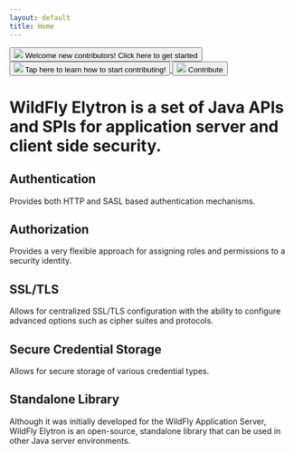 ```yaml
---
layout: default
title: Home
---
```


<!--div class="large-title">
  <h1>WildFly Elytron</h1>
</div-->  

<div class="highlight-chip" >
  <a href="{{site.baseurl}}/contribute/">
    <button type="button" class="mdl-chip mdl-chip--contact highlight-chip highlight-chip_large">
      <img class="mdl-chip__contact" src="{{site.baseurl}}/assets/images/icon-wildfly.png" >
      <span class="mdl-chip__text">Welcome new contributors! Click here to get started</span>
    </button>
    <button type="button" class="mdl-chip mdl-chip--contact highlight_chip highlight-chip_small">
      <img class="mdl-chip__contact" src="{{site.baseurl}}/assets/images/icon-wildfly.png" >
      <span class="mdl-chip__text">Tap here to learn how to start contributing!</span>
    </button>
    <button type="button" class="mdl-chip mdl-chip--contact highlight_chip highlight-chip_tiny">
      <img class="mdl-chip__contact" src="{{site.baseurl}}/assets/images/icon-wildfly.png" >
      <span class="mdl-chip__text">Contribute</span>
    </button>
  </a>
</div>

<h1 class="title">
Wild<b>Fly</b> Elytron is a set of Java APIs and SPIs for application server and client side security.
</h1>

<div class="grid-wrapper">
  <div class="grid__item width-12-12 home-section">
    <div class="callout grey tablet-fullwidth">
      <h2>Authentication</h2>
      <p>Provides both HTTP and SASL based authentication mechanisms.</p>
    </div>
    <div class="callout blue tablet-fullwidth">
      <h2>Authorization</h2>
      <p>Provides a very flexible approach for assigning roles and permissions to a security identity.</p>
    </div>
    <div class="callout grey tablet-fullwidth">
      <h2>SSL/TLS</h2>
      <p>Allows for centralized SSL/TLS configuration with the ability to configure advanced options such as cipher suites and protocols.</p>
    </div>
    <div class="callout blue tablet-fullwidth">
       <h2>Secure Credential Storage</h2>
       <p>Allows for secure storage of various credential types.</p>
    </div>
    <div class="callout grey tablet-fullwidth">
        <h2>Standalone Library</h2>
        <p>Although it was initially developed for the WildFly Application Server, WildFly Elytron is an open-source,
           standalone library that can be used in other Java server environments.</p>
    </div>
  </div>
</div>
